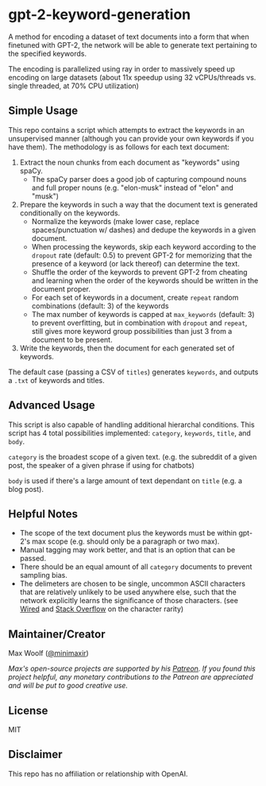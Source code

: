 # gpt-2-keyword-generation

A method for encoding a dataset of text documents into a form that when finetuned with GPT-2, the network will be able to generate text pertaining to the specified keywords.

The encoding is parallelized using ray in order to massively speed up encoding on large datasets (about 11x speedup using 32 vCPUs/threads vs. single threaded, at 70% CPU utilization)

## Simple Usage

This repo contains a script which attempts to extract the keywords in an unsupervised manner (although you can provide your own keywords if you have them). The methodology is as follows for each text document:

1. Extract the noun chunks from each document as "keywords" using spaCy.
	* The spaCy parser does a good job of capturing compound nouns and full proper nouns (e.g. "elon-musk" instead of "elon" and "musk")
2. Prepare the keywords in such a way that the document text is generated conditionally on the keywords.
	* Normalize the keywords (make lower case, replace spaces/punctuation w/ dashes) and dedupe the keywords in a given document.
	* When processing the keywords, skip each keyword according to the `dropout` rate (default: 0.5) to prevent GPT-2 for memorizing that the presence of a keyword (or lack thereof) can determine the text.
	* Shuffle the order of the keywords to prevent GPT-2 from cheating and learning when the order of the keywords should be written in the document proper.
	* For each set of keywords in a document, create `repeat` random combinations (default: 3) of the keywords
	* The max number of keywords is capped at `max_keywords` (default: 3) to prevent overfitting, but in combination with `dropout` and `repeat`, still gives more keyword group possibilities than just 3 from a document to be present.
3. Write the keywords, then the document for each generated set of keywords.

The default case (passing a CSV of `titles`) generates `keywords`, and outputs a `.txt` of keywords and titles.

## Advanced Usage

This script is also capable of handling additional hierarchal conditions. This script has 4 total possibilities implemented:
`category`, `keywords`, `title`, and `body`.

`category` is the broadest scope of a given text. (e.g. the subreddit of a given post, the speaker of a given phrase if using for chatbots)

`body` is used if there's a large amount of text dependant on `title` (e.g. a blog post).

## Helpful Notes

* The scope of the text document plus the keywords must be within gpt-2's max scope (e.g. should only be a paragraph or two max).
* Manual tagging may work better, and that is an option that can be passed.
* There should be an equal amount of all `category` documents to prevent sampling bias.
* The delimeters are chosen to be single, uncommon ASCII characters that are relatively unlikely to be used anywhere else, such that the network explicitly learns the significance of those characters. (see [Wired](https://www.wired.com/2013/08/the-rarity-of-the-ampersand/) and [Stack Overflow](https://stackoverflow.com/questions/492090/least-used-delimiter-character-in-normal-text-ascii-128) on the character rarity)

## Maintainer/Creator

Max Woolf ([@minimaxir](https://minimaxir.com))

*Max's open-source projects are supported by his [Patreon](https://www.patreon.com/minimaxir). If you found this project helpful, any monetary contributions to the Patreon are appreciated and will be put to good creative use.*

## License

MIT

## Disclaimer

This repo has no affiliation or relationship with OpenAI.